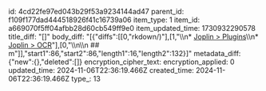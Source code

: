 id: 4cd22fe97ed043b29f53a9234144ad47
parent_id: f109f177dad444518926f41c16739a06
item_type: 1
item_id: a669070f5ff04afbb28d60cb549ff9e0
item_updated_time: 1730932290578
title_diff: "[]"
body_diff: "[{\"diffs\":[[0,\"rkdown/)\"],[1,\"\\\n* [Joplin > Plugins](https://joplinapp.org/help/apps/plugins)\\\n* [Joplin > OCR](https://joplinapp.org/help/apps/ocr)\"],[0,\"\\\n\\\n  ## m\"]],\"start1\":86,\"start2\":86,\"length1\":16,\"length2\":132}]"
metadata_diff: {"new":{},"deleted":[]}
encryption_cipher_text: 
encryption_applied: 0
updated_time: 2024-11-06T22:36:19.466Z
created_time: 2024-11-06T22:36:19.466Z
type_: 13